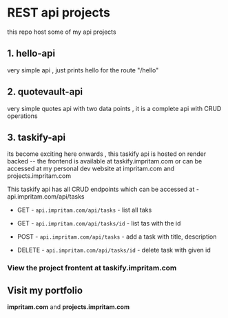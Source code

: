 
# REST api projects

this repo host some of my api projects

## 1. hello-api

very simple api , just prints hello for the route "/hello"

## 2. quotevault-api

very simple quotes api with two data points , it is a complete api with CRUD operations

## 3. taskify-api 

its become exciting here onwards , this taskify api is hosted on render backed -- the frontend is available at taskify.impritam.com or can be accessed at my personal dev website at impritam.com and projects.impritam.com

This taskify api has all CRUD endpoints which can be accessed at - api.impritam.com/api/tasks

 - GET - `api.impritam.com/api/tasks` - list all taks 
  
 - GET - `api.impritam.com/api/tasks/id` - list tas with the id 
   
 - POST - `api.impritam.com/api/tasks` - add a task with title, description
 
 - DELETE - `api.impritam.com/api/tasks/id` - delete task with given id

### View the project frontent at taskify.impritam.com

## Visit my portfolio

**impritam.com** and **projects.impritam.com**
